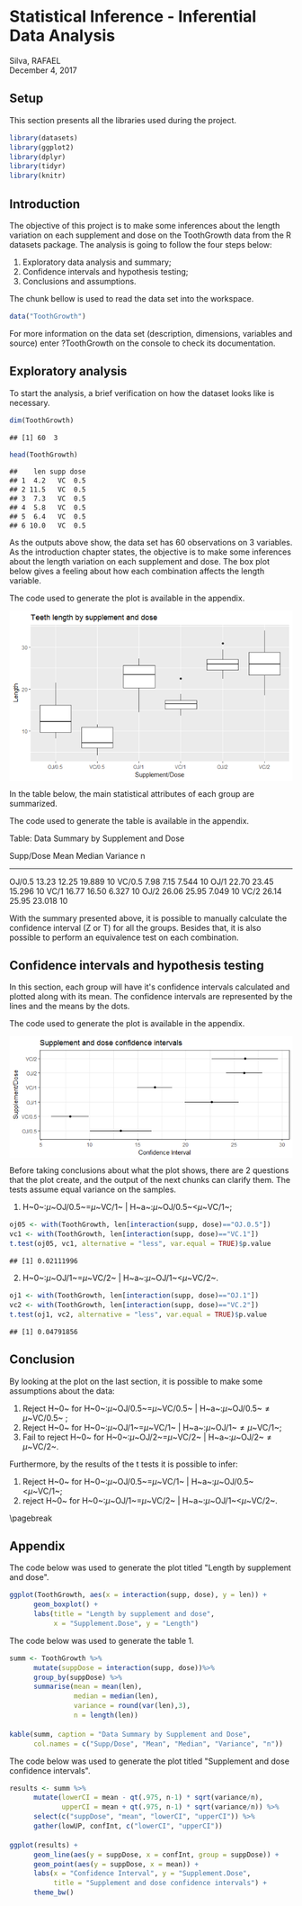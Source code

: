 # Statistical Inference - Inferential Data Analysis
Silva, RAFAEL  
December 4, 2017  

## Setup



This section presents all the libraries used during the project.


```r
library(datasets)
library(ggplot2)
library(dplyr)
library(tidyr)
library(knitr)
```

## Introduction

The objective of this project is to make some inferences about the length variation on each supplement and dose on the ToothGrowth data from the R datasets package. The analysis is going to follow the four steps below:

1. Exploratory data analysis and summary;
1. Confidence intervals and hypothesis testing;
1. Conclusions and assumptions.

The chunk bellow is used to read the data set into the workspace.


```r
data("ToothGrowth")
```

For more information on the data set (description, dimensions, variables and source) enter ?ToothGrowth on the console to check its documentation.

## Exploratory analysis

To start the analysis, a brief verification on how the dataset looks like is necessary.


```r
dim(ToothGrowth)
```

```
## [1] 60  3
```


```r
head(ToothGrowth)
```

```
##    len supp dose
## 1  4.2   VC  0.5
## 2 11.5   VC  0.5
## 3  7.3   VC  0.5
## 4  5.8   VC  0.5
## 5  6.4   VC  0.5
## 6 10.0   VC  0.5
```

As the outputs above show, the data set has 60 observations on 3 variables. As the introduction chapter states, the objective is to make some inferences about the length variation on each supplement and dose. The box plot below gives a feeling about how each combination affects the length variable.

The code used to generate the plot is available in the appendix.

<img src="inferDataAnalysis_files/figure-html/unnamed-chunk-5-1.png" style="display: block; margin: auto;" />

In the table below, the main statistical attributes of each group are summarized.

The code used to generate the table is available in the appendix.


Table: Data Summary by Supplement and Dose

Supp/Dose     Mean   Median   Variance    n
----------  ------  -------  ---------  ---
OJ/0.5       13.23    12.25     19.889   10
VC/0.5        7.98     7.15      7.544   10
OJ/1         22.70    23.45     15.296   10
VC/1         16.77    16.50      6.327   10
OJ/2         26.06    25.95      7.049   10
VC/2         26.14    25.95     23.018   10

With the summary presented above, it is possible to manually calculate the confidence interval (Z or T) for all the groups. Besides that, it is also possible to perform an equivalence test on each combination.

## Confidence intervals and hypothesis testing

In this section, each group will have it's confidence intervals calculated and plotted along with its mean. The confidence intervals are represented by the lines and the means by the dots.

The code used to generate the plot is available in the appendix.

<img src="inferDataAnalysis_files/figure-html/unnamed-chunk-7-1.png" style="display: block; margin: auto;" />

Before taking conclusions about what the plot shows, there are 2 questions that the plot create, and the output of the next chunks can clarify them. The tests assume equal variance on the samples.

1. H~0~:$\mu$~OJ/0.5~=$\mu$~VC/1~ | H~a~:$\mu$~OJ/0.5~<$\mu$~VC/1~;


```r
oj05 <- with(ToothGrowth, len[interaction(supp, dose)=="OJ.0.5"])
vc1 <- with(ToothGrowth, len[interaction(supp, dose)=="VC.1"])
t.test(oj05, vc1, alternative = "less", var.equal = TRUE)$p.value
```

```
## [1] 0.02111996
```

2. H~0~:$\mu$~OJ/1~=$\mu$~VC/2~ | H~a~:$\mu$~OJ/1~<$\mu$~VC/2~.


```r
oj1 <- with(ToothGrowth, len[interaction(supp, dose)=="OJ.1"])
vc2 <- with(ToothGrowth, len[interaction(supp, dose)=="VC.2"])
t.test(oj1, vc2, alternative = "less", var.equal = TRUE)$p.value
```

```
## [1] 0.04791856
```

## Conclusion

By looking at the plot on the last section, it is possible to make some assumptions about the data:

1. Reject H~0~ for H~0~:$\mu$~OJ/0.5~=$\mu$~VC/0.5~ | H~a~:$\mu$~OJ/0.5~$\neq\mu$~VC/0.5~ ;
1. Reject H~0~ for H~0~:$\mu$~OJ/1~=$\mu$~VC/1~ | H~a~:$\mu$~OJ/1~$\neq\mu$~VC/1~;
1. Fail to reject H~0~ for H~0~:$\mu$~OJ/2~=$\mu$~VC/2~ | H~a~:$\mu$~OJ/2~$\neq\mu$~VC/2~.

Furthermore, by the results of the t tests it is possible to infer:

1. Reject H~0~ for H~0~:$\mu$~OJ/0.5~=$\mu$~VC/1~ | H~a~:$\mu$~OJ/0.5~<$\mu$~VC/1~;
1. reject H~0~ for H~0~:$\mu$~OJ/1~=$\mu$~VC/2~ | H~a~:$\mu$~OJ/1~<$\mu$~VC/2~.

\pagebreak

## Appendix

The code below was used to generate the plot titled "Length by supplement and dose".


```r
ggplot(ToothGrowth, aes(x = interaction(supp, dose), y = len)) + 
      geom_boxplot() + 
      labs(title = "Length by supplement and dose", 
           x = "Supplement.Dose", y = "Length")
```

The code below was used to generate the table 1.


```r
summ <- ToothGrowth %>%
      mutate(suppDose = interaction(supp, dose))%>%
      group_by(suppDose) %>%
      summarise(mean = mean(len), 
                median = median(len),
                variance = round(var(len),3), 
                n = length(len))

kable(summ, caption = "Data Summary by Supplement and Dose", 
      col.names = c("Supp/Dose", "Mean", "Median", "Variance", "n"))
```

The code below was used to generate the plot titled "Supplement and dose confidence intervals".


```r
results <- summ %>%
      mutate(lowerCI = mean - qt(.975, n-1) * sqrt(variance/n),
             upperCI = mean + qt(.975, n-1) * sqrt(variance/n)) %>%
      select(c("suppDose", "mean", "lowerCI", "upperCI")) %>%
      gather(lowUP, confInt, c("lowerCI", "upperCI"))

ggplot(results) +
      geom_line(aes(y = suppDose, x = confInt, group = suppDose)) +
      geom_point(aes(y = suppDose, x = mean)) +
      labs(x = "Confidence Interval", y = "Supplement.Dose", 
           title = "Supplement and dose confidence intervals") +
      theme_bw()
```
